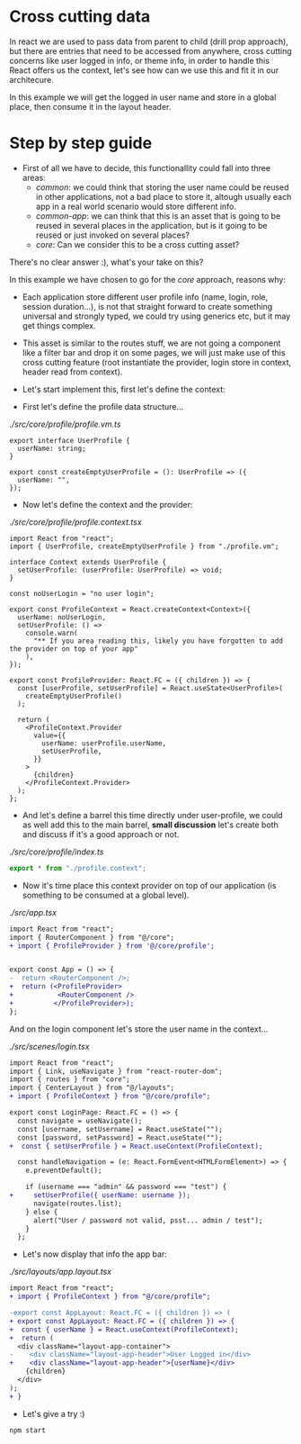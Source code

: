 # Cross cutting data

In react we are used to pass data from parent to child (drill prop approach), but there are entries that need
to be accessed from anywhere, cross cutting concerns like user logged in info, or theme info, in order to
handle this React offers us the context, let's see how can we use this and fit it in our architecure.

In this example we will get the logged in user name and store in a global place, then consume it in the
layout header.

# Step by step guide

- First of all we have to decide, this functionallity could fall into three areas:
  - _common_: we could think that storing the user name could be reused in other applications, not a bad place to store it, altough usually
    each app in a real world scenario would store different info.
  - _common-app_: we can think that this is an asset that is going to be reused in several places in the application, but is it going to be
    reused or just invoked on several places?
  - _core_: Can we consider this to be a cross cutting asset?

There's no clear answer :), what's your take on this?

In this example we have chosen to go for the _core_ approach, reasons why:

- Each application store different user profile info (name, login, role, session duration...), is not that straight forward to
  create something universal and strongly typed, we could try using generics etc, but it may get things complex.
- This asset is similar to the routes stuff, we are not going a component like a filter bar and drop it on some pages, we will
  just make use of this cross cutting feature (root instantiate the provider, login store in context, header read from context).

- Let's start implement this, first let's define the context:

- First let's define the profile data structure...

_./src/core/profile/profile.vm.ts_

```tsx
export interface UserProfile {
  userName: string;
}

export const createEmptyUserProfile = (): UserProfile => ({
  userName: "",
});
```

- Now let's define the context and the provider:

_./src/core/profile/profile.context.tsx_

```tsx
import React from "react";
import { UserProfile, createEmptyUserProfile } from "./profile.vm";

interface Context extends UserProfile {
  setUserProfile: (userProfile: UserProfile) => void;
}

const noUserLogin = "no user login";

export const ProfileContext = React.createContext<Context>({
  userName: noUserLogin,
  setUserProfile: () =>
    console.warn(
      "** If you area reading this, likely you have forgotten to add the provider on top of your app"
    ),
});

export const ProfileProvider: React.FC = ({ children }) => {
  const [userProfile, setUserProfile] = React.useState<UserProfile>(
    createEmptyUserProfile()
  );

  return (
    <ProfileContext.Provider
      value={{
        userName: userProfile.userName,
        setUserProfile,
      }}
    >
      {children}
    </ProfileContext.Provider>
  );
};
```

- And let's define a barrel this time directly under user-profile, we could as well add this to the main barrel,
  **small discussion** let's create both and discuss if it's a good approach or not.

_./src/core/profile/index.ts_

```ts
export * from "./profile.context";
```

- Now it's time place this context provider on top of our application (is something to be consumed at a global level).

_./src/app.tsx_

```diff
import React from "react";
import { RouterComponent } from "@/core";
+ import { ProfileProvider } from '@/core/profile';


export const App = () => {
-  return <RouterComponent />;
+  return (<ProfileProvider>
+           <RouterComponent />
+          </ProfileProvider>);
};
```

And on the login component let's store the user name in the context...

_./src/scenes/login.tsx_

```diff
import React from "react";
import { Link, useNavigate } from "react-router-dom";
import { routes } from "core";
import { CenterLayout } from "@/layouts";
+ import { ProfileContext } from "@/core/profile";

export const LoginPage: React.FC = () => {
  const navigate = useNavigate();
  const [username, setUsername] = React.useState("");
  const [password, setPassword] = React.useState("");
+  const { setUserProfile } = React.useContext(ProfileContext);

  const handleNavigation = (e: React.FormEvent<HTMLFormElement>) => {
    e.preventDefault();

    if (username === "admin" && password === "test") {
+     setUserProfile({ userName: username });
      navigate(routes.list);
    } else {
      alert("User / password not valid, psst... admin / test");
    }
  };
```

- Let's now display that info the app bar:

_./src/layouts/app.layout.tsx_

```diff
import React from "react";
+ import { ProfileContext } from "@/core/profile";

-export const AppLayout: React.FC = ({ children }) => (
+ export const AppLayout: React.FC = ({ children }) => {
+  const { userName } = React.useContext(ProfileContext);
+  return (
  <div className="layout-app-container">
-    <div className="layout-app-header">User Logged in</div>
+    <div className="layout-app-header">{userName}</div>
    {children}
  </div>
);
+ }
```

- Let's give a try :)

```diff
npm start
```
